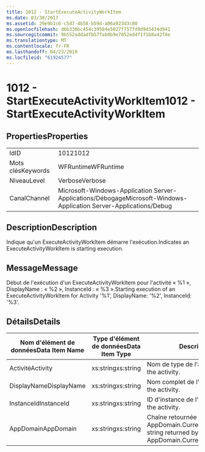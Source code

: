 ```yaml
---
title: 1012 - StartExecuteActivityWorkItem
ms.date: 03/30/2017
ms.assetid: 29e9b1c6-c5d7-4b58-b59d-a06a923d3c80
ms.openlocfilehash: d6b330bc454c39584e5027f757fd9d9d3434d941
ms.sourcegitcommit: 9b552addadfb57fab0b9e7852ed4f1f1b8a42f8e
ms.translationtype: MT
ms.contentlocale: fr-FR
ms.lasthandoff: 04/23/2019
ms.locfileid: "61924577"
---
```

# <a name="1012---startexecuteactivityworkitem"></a><span data-ttu-id="ca815-102">1012 - StartExecuteActivityWorkItem</span><span class="sxs-lookup"><span data-stu-id="ca815-102">1012 - StartExecuteActivityWorkItem</span></span>
## <a name="properties"></a><span data-ttu-id="ca815-103">Properties</span><span class="sxs-lookup"><span data-stu-id="ca815-103">Properties</span></span>  
  
|||  
|-|-|  
|<span data-ttu-id="ca815-104">Id</span><span class="sxs-lookup"><span data-stu-id="ca815-104">ID</span></span>|<span data-ttu-id="ca815-105">1012</span><span class="sxs-lookup"><span data-stu-id="ca815-105">1012</span></span>|  
|<span data-ttu-id="ca815-106">Mots clés</span><span class="sxs-lookup"><span data-stu-id="ca815-106">Keywords</span></span>|<span data-ttu-id="ca815-107">WFRuntime</span><span class="sxs-lookup"><span data-stu-id="ca815-107">WFRuntime</span></span>|  
|<span data-ttu-id="ca815-108">Niveau</span><span class="sxs-lookup"><span data-stu-id="ca815-108">Level</span></span>|<span data-ttu-id="ca815-109">Verbose</span><span class="sxs-lookup"><span data-stu-id="ca815-109">Verbose</span></span>|  
|<span data-ttu-id="ca815-110">Canal</span><span class="sxs-lookup"><span data-stu-id="ca815-110">Channel</span></span>|<span data-ttu-id="ca815-111">Microsoft-Windows-Application Server-Applications/Débogage</span><span class="sxs-lookup"><span data-stu-id="ca815-111">Microsoft-Windows-Application Server-Applications/Debug</span></span>|  
  
## <a name="description"></a><span data-ttu-id="ca815-112">Description</span><span class="sxs-lookup"><span data-stu-id="ca815-112">Description</span></span>  
 <span data-ttu-id="ca815-113">Indique qu'un ExecuteActivityWorkItem démarre l'exécution.</span><span class="sxs-lookup"><span data-stu-id="ca815-113">Indicates an ExecuteActivityWorkItem is starting execution.</span></span>  
  
## <a name="message"></a><span data-ttu-id="ca815-114">Message</span><span class="sxs-lookup"><span data-stu-id="ca815-114">Message</span></span>  
 <span data-ttu-id="ca815-115">Début de l'exécution d'un ExecuteActivityWorkItem pour l'activité « %1 », DisplayName : « %2 », InstanceId : « %3 ».</span><span class="sxs-lookup"><span data-stu-id="ca815-115">Starting execution of an ExecuteActivityWorkItem for Activity '%1', DisplayName: '%2', InstanceId: '%3'.</span></span>  
  
## <a name="details"></a><span data-ttu-id="ca815-116">Détails</span><span class="sxs-lookup"><span data-stu-id="ca815-116">Details</span></span>  
  
|<span data-ttu-id="ca815-117">Nom d'élément de données</span><span class="sxs-lookup"><span data-stu-id="ca815-117">Data Item Name</span></span>|<span data-ttu-id="ca815-118">Type d'élément de données</span><span class="sxs-lookup"><span data-stu-id="ca815-118">Data Item Type</span></span>|<span data-ttu-id="ca815-119">Description</span><span class="sxs-lookup"><span data-stu-id="ca815-119">Description</span></span>|  
|--------------------|--------------------|-----------------|  
|<span data-ttu-id="ca815-120">Activité</span><span class="sxs-lookup"><span data-stu-id="ca815-120">Activity</span></span>|<span data-ttu-id="ca815-121">xs:string</span><span class="sxs-lookup"><span data-stu-id="ca815-121">xs:string</span></span>|<span data-ttu-id="ca815-122">Nom de type de l'activité.</span><span class="sxs-lookup"><span data-stu-id="ca815-122">The type name of the activity.</span></span>|  
|<span data-ttu-id="ca815-123">DisplayName</span><span class="sxs-lookup"><span data-stu-id="ca815-123">DisplayName</span></span>|<span data-ttu-id="ca815-124">xs:string</span><span class="sxs-lookup"><span data-stu-id="ca815-124">xs:string</span></span>|<span data-ttu-id="ca815-125">Nom complet de l'activité.</span><span class="sxs-lookup"><span data-stu-id="ca815-125">The display name of the activity.</span></span>|  
|<span data-ttu-id="ca815-126">InstanceId</span><span class="sxs-lookup"><span data-stu-id="ca815-126">InstanceId</span></span>|<span data-ttu-id="ca815-127">xs:string</span><span class="sxs-lookup"><span data-stu-id="ca815-127">xs:string</span></span>|<span data-ttu-id="ca815-128">ID d'instance de l'activité.</span><span class="sxs-lookup"><span data-stu-id="ca815-128">The instance id of the activity.</span></span>|  
|<span data-ttu-id="ca815-129">AppDomain</span><span class="sxs-lookup"><span data-stu-id="ca815-129">AppDomain</span></span>|<span data-ttu-id="ca815-130">xs:string</span><span class="sxs-lookup"><span data-stu-id="ca815-130">xs:string</span></span>|<span data-ttu-id="ca815-131">Chaîne retournée par AppDomain.CurrentDomain.FriendlyName.</span><span class="sxs-lookup"><span data-stu-id="ca815-131">The string returned by AppDomain.CurrentDomain.FriendlyName.</span></span>|
